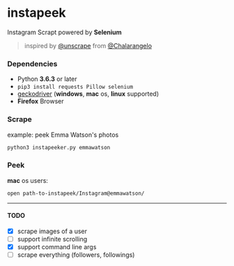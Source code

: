 # instapeek

Instagram Scrapt powered by **Selenium**
> inspired by [@unscrape](https://github.com/Chalarangelo/unscrape) from [@Chalarangelo](https://github.com/Chalarangelo)

### Dependencies
- Python **3.6.3** or later
- `pip3 install requests Pillow selenium`
- [geckodriver](https://github.com/mozilla/geckodriver/releases) (**windows**, **mac** os, **linux** supported)
- **Firefox** Browser
### Scrape
example: peek Emma Watson's photos

```sh
python3 instapeeker.py emmawatson
```
### Peek
**mac** os users:
```sh
open path-to-instapeek/Instagram@emmawatson/
```

---
#### TODO
- [x] scrape images of a user
- [ ] support infinite scrolling
- [x] support command line args
- [ ] scrape everything (followers, followings)
